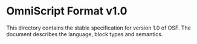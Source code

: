 # OmniScript Format v1.0

This directory contains the stable specification for version 1.0 of OSF. The
document describes the language, block types and semantics.
